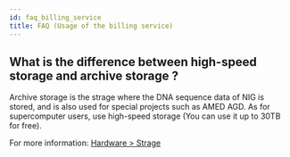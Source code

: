 ```yaml
--- 
id: faq_billing_service
title: FAQ (Usage of the billing service)
---
```


## What is the difference between high-speed storage and archive storage ?

Archive storage is the strage where the DNA sequence data of NIG is stored, and is also used for special projects such as AMED AGD. As for supercomputer users, use high-speed storage (You can use it up to 30TB for free).

For more information: [<u>Hardware > Strage</u>](/guides/hardware/#storage)